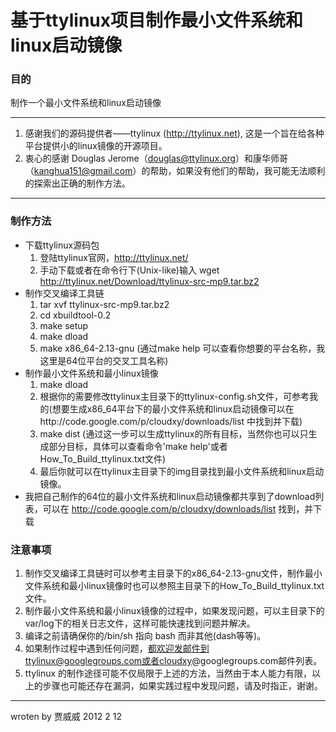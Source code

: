# 基于ttylinux项目制作最小文件系统和linux启动镜像 #

### 目的 ###
制作一个最小文件系统和linux启动镜像

---

  1. 感谢我们的源码提供者——ttylinux (http://ttylinux.net), 这是一个旨在给各种平台提供小的linux镜像的开源项目。
  1. 衷心的感谢 Douglas Jerome（douglas@ttylinux.org）和康华师哥（kanghua151@gmail.com）的帮助，如果没有他们的帮助，我可能无法顺利的探索出正确的制作方法。

---

### 制作方法 ###
  * 下载ttylinux源码包
    1. 登陆ttylinux官网，http://ttylinux.net/
    1. 手动下载或者在命令行下(Unix-like)输入 wget http://ttylinux.net/Download/ttylinux-src-mp9.tar.bz2
  * 制作交叉编译工具链
    1. tar xvf ttylinux-src-mp9.tar.bz2
    1. cd xbuildtool-0.2
    1. make setup
    1. make dload
    1. make x86\_64-2.13-gnu (通过make help 可以查看你想要的平台名称，我这里是64位平台的交叉工具名称)
  * 制作最小文件系统和最小linux镜像
    1. make dload
    1. 根据你的需要修改ttylinux主目录下的ttylinux-config.sh文件，可参考我的(想要生成x86\_64平台下的最小文件系统和linux启动镜像可以在http://code.google.com/p/cloudxy/downloads/list 中找到并下载)
    1. make dist (通过这一步可以生成ttylinux的所有目标，当然你也可以只生成部分目标，具体可以查看命令'make help'或者How\_To\_Build\_ttylinux.txt文件)
    1. 最后你就可以在ttylinux主目录下的img目录找到最小文件系统和linux启动镜像。
  * 我把自己制作的64位的最小文件系统和linux启动镜像都共享到了download列表，可以在 http://code.google.com/p/cloudxy/downloads/list 找到，并下载

### 注意事项 ###
  1. 制作交叉编译工具链时可以参考主目录下的x86\_64-2.13-gnu文件，制作最小文件系统和最小linux镜像时也可以参照主目录下的How\_To\_Build\_ttylinux.txt文件。
  1. 制作最小文件系统和最小linux镜像的过程中，如果发现问题，可以主目录下的var/log下的相关日志文件，这样可能快速找到问题并解决。
  1. 编译之前请确保你的/bin/sh 指向 bash 而非其他(dash等等)。
  1. 如果制作过程中遇到任何问题，都欢迎发邮件到ttylinux@googlegroups.com或者cloudxy@googlegroups.com邮件列表。
  1. ttylinux 的制作途径可能不仅局限于上述的方法，当然由于本人能力有限，以上的步骤也可能还存在漏洞，如果实践过程中发现问题，请及时指正，谢谢。


---

wroten by 贾威威 2012 2 12